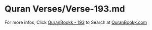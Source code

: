 # Quran Verses/Verse-193.md 

For more infos, Click [QuranBookk - 193](https://www.quranbookk.com/quran/search?q=193) to Search at [QuranBookk.com](http://quranbookk.com/)